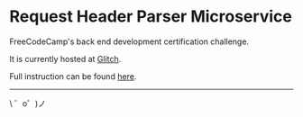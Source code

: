 Request Header Parser Microservice
=================

FreeCodeCamp's back end development certification challenge.

It is currently hosted at [Glitch](https://tnptop-headerparser.glitch.me/).

Full instruction can be found [here](https://www.freecodecamp.org/challenges/request-header-parser-microservice).

-------------------

\ ゜o゜)ノ